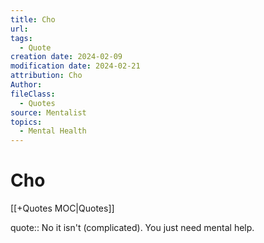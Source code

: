 ```yaml
---
title: Cho
url: 
tags:
  - Quote
creation date: 2024-02-09
modification date: 2024-02-21
attribution: Cho
Author: 
fileClass:
  - Quotes
source: Mentalist
topics:
  - Mental Health
---
```


# Cho

[[+Quotes MOC|Quotes]]

quote:: No it isn't (complicated). You just need mental help.
